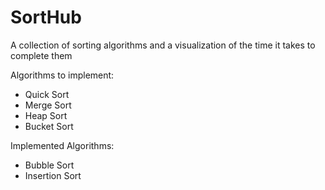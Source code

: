 # SortHub
A collection of sorting algorithms and a visualization of the time it takes to complete them

Algorithms to implement:
- Quick Sort
- Merge Sort
- Heap Sort
- Bucket Sort

Implemented Algorithms:
- Bubble Sort
- Insertion Sort
